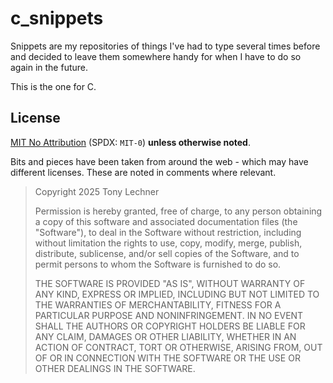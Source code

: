 c\_snippets
===========

Snippets are my repositories of things I've had to type several times before and
decided to leave them somewhere handy for when I have to do so again in the
future.

This is the one for C.

License
-------

[MIT No Attribution](https://spdx.org/licenses/MIT-0.html) (SPDX: `MIT-0`)
**unless otherwise noted**.

Bits and pieces have been taken from around the web - which may have different
licenses. These are noted in comments where relevant.

> Copyright 2025 Tony Lechner
>
> Permission is hereby granted, free of charge, to any person obtaining a copy of
> this software and associated documentation files (the "Software"), to deal in
> the Software without restriction, including without limitation the rights to
> use, copy, modify, merge, publish, distribute, sublicense, and/or sell copies of
> the Software, and to permit persons to whom the Software is furnished to do so.
>
> THE SOFTWARE IS PROVIDED "AS IS", WITHOUT WARRANTY OF ANY KIND, EXPRESS OR
> IMPLIED, INCLUDING BUT NOT LIMITED TO THE WARRANTIES OF MERCHANTABILITY, FITNESS
> FOR A PARTICULAR PURPOSE AND NONINFRINGEMENT. IN NO EVENT SHALL THE AUTHORS OR
> COPYRIGHT HOLDERS BE LIABLE FOR ANY CLAIM, DAMAGES OR OTHER LIABILITY, WHETHER
> IN AN ACTION OF CONTRACT, TORT OR OTHERWISE, ARISING FROM, OUT OF OR IN
> CONNECTION WITH THE SOFTWARE OR THE USE OR OTHER DEALINGS IN THE SOFTWARE.
